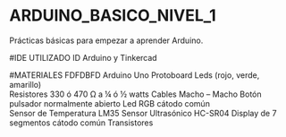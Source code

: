 # ARDUINO_BASICO_NIVEL_1
Prácticas básicas para empezar a aprender Arduino. 

#IDE UTILIZADO
ID Arduino y Tinkercad

#MATERIALES
FDFDBFD
      Arduino Uno 
  	Protoboard
      Leds (rojo, verde, amarillo)  
  	Resistores 330 ó 470 Ω a ¼ ó ½ watts 
  	Cables Macho – Macho
  	Botón pulsador normalmente abierto
  	Led RGB cátodo común                                                                                                                                               
  	Sensor de Temperatura LM35
  	Sensor Ultrasónico HC-SR04
  	Display de 7 segmentos cátodo común 
  	Transistores    
